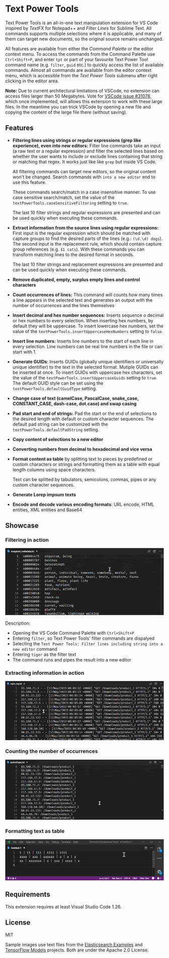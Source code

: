 # Text Power Tools

Text Power Tools is an all-in-one text manipulation extension for VS Code inspired by _TextFX_ for Notepad++ and _Filter Lines_ for Sublime Text. All commands supports multiple selections where it is applicable, and many of them can target new documents, so the original source remains unchanged.

All features are available from either the *Command Palette* or the editor context menu. To access the commands from the Command Palette use `Ctrl+Shift+P`, and enter `tpt` or part of your favourite Text Power Tool command name (e.g. `filter`, `guid` etc.) to quickly access the list of available commands. Almost all commands are available from the editor context menu, which is accessible from the *Text Power Tools* submenu after right clicking in the editor area.

**Note:** Due to current architectural limitations of VSCode, no extension can access files larger than 50 Megabytes. Vote for [VSCode issue #31078](https://github.com/Microsoft/vscode/issues/31078), which once implemented, will allows this extension to work with these large files. In the meantime you can trick VSCode by opening a new file and copying the content of the large file there (without saving).

## Features
* **Filtering lines using strings or regular expressions (grep like experience), even into new editors:** Filter line commands take an input (a raw text or a regular expression) and filter the selected lines based on whether the user wants to include or exclude lines containing that string or matching that regex. It works just like like `grep` but inside VS Code.

  All filtering commands can target new editors, so the original content won't be changed. Search commands with `into a new editor` end to use this feature.

  These commands search/match in a case insensitive manner. To use case sensitive search/match, set the value of the `textPowerTools.caseSensitiveFiltering` setting to `true`.

  The last 10 filter strings and regular expressions are presented and can be used quickly when executing these commands.

* **Extract information from the source lines using regular expressions:** First input is the regular expression which should be matched with capture groups to find the desired parts of the lines (e.g.: `(\d.\d) dogs`). The second input is the replacement rule, which should contain capture group references (e.g. `$1 cats`). With these commands you can transform matching lines to the desired format in seconds.

  The last 10 filter strings and replacement expressions are presented and can be used quickly when executing these commands.
* **Remove duplicated, empty, surplus empty lines and control characters**
* **Count occurrences of lines:** This command will counts how many times a line appears in the selected text and generates an output with the number of occurrences and the lines themselves
* **Insert decimal and hex number sequences:** Inserts sequence o decimal or hex numbers to every selection. When inserting hex numbers, by default they will be uppercase. To insert lowercase hex numbers, set the value of the `textPowerTools.insertUppercaseHexNumbers` setting to `false`.
* **Insert line numbers:** Inserts line numbers to the start of each line in every selection. Line numbers can be real line numbers in the file or can start with 1.
* **Generate GUIDs**: Inserts GUIDs (globally unique identifiers or universally unique identifier) to the text in the selected format. Mutiple GUIDs can be inserted at once. To insert GUIDs with uppercase hex characters, set the value of the `textPowerTools.insertUppercaseGuids` setting to `true`. The default GUID style can be set using the `textPowerTools.defaultGuidType` setting.
* **Change case of text (camelCase, PascalCase, snake_case, CONSTANT_CASE, dash-case, dot.case) and swap casing**
* **Pad start and end of strings:** Pad the start or the end of selections to the desired length with default or custom character sequences. The default pad string can be customized with the `textPowerTools.defaultPadString` setting.
* **Copy content of selections to a new editor**
* **Converting numbers from decimal to hexadecimal and vice versa**
* **Format content as table** by splitting text to pieces by predefined or custom characters or strings and formatting them as a table with equal length columns using space characters.

  Text can be splitted by tabulators, semicolons, commas, pipes or any custom character sequences.
* **Generate Lorep impsum texts**
* **Encode and decode various encoding formats**: URL encode, HTML entities, XML entities and Base64

## Showcase

### Filtering in action
![sample filtering](images/filtering.gif)

Description:
* Opening the VS Code Command Palette with `Ctrl+Shift+P`
* Entering `filter`, so Text Power Tools' filter commands are dispalyed
* Selecting the `Text Power Tools: Filter lines including string into a new editor` command
* Entering `tiger` as the filter text
* The command runs and pipes the result into a new editor

### Extracting information in action
![sample extracting](images/extracting.gif)

### Counting the number of occurrences
![sample formatting as table](images/counting.gif)

### Formatting text as table
![sample formatting as table](images/formatAsTable.gif)

## Requirements

This extension requires at least Visual Studio Code 1.26.

## License

MIT

Sample images use text files from the [Elasticsearch Examples](https://github.com/elastic/examples) and [TensorFlow Models](https://github.com/tensorflow/models) projects. Both are under the Apache 2.0 License.